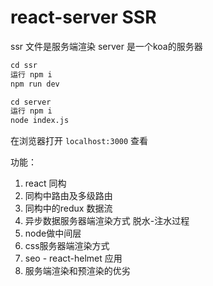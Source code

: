 # react-server SSR

ssr 文件是服务端渲染
server 是一个koa的服务器

```html
cd ssr
运行 npm i
npm run dev
```


```html
cd server
运行 npm i
node index.js
```
在浏览器打开 `localhost:3000` 查看

功能：
1. react 同构
2. 同构中路由及多级路由
3. 同构中的redux 数据流
4. 异步数据服务器端渲染方式 脱水-注水过程
5. node做中间层
6. css服务器端渲染方式
7. seo - react-helmet 应用
8. 服务端渲染和预渲染的优劣